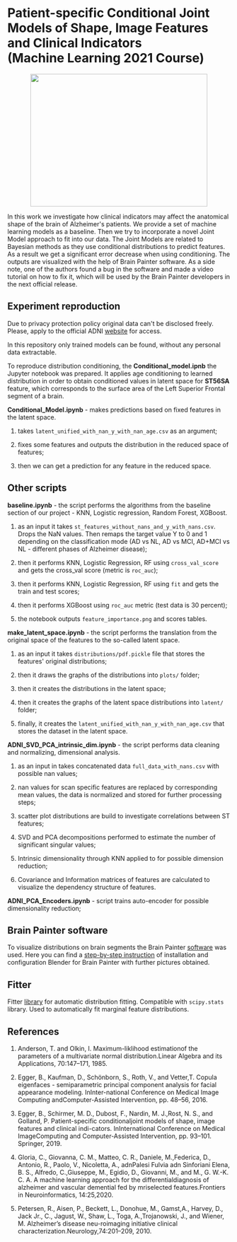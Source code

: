 # Patient-specific Conditional Joint Models of Shape, Image Features and Clinical Indicators <br/>(Machine Learning 2021 Course)

<p align="center">
<img src="https://github.com/samymone/ML_Final_Project/blob/main/plots/disco.gif" width="400" height="300" center="True">
</p>

In this work we investigate how clinical indicators may affect the anatomical shape of the brain of Alzheimer's patients. We provide a set of machine learning models as a baseline. Then we try to incorporate a novel Joint Model approach to fit into our data. The Joint Models are related to Bayesian methods as they use conditional distributions to predict features. As a result we get a significant error decrease when using conditioning. The outputs are visualized with the help of Brain Painter software. As a side note, one of the authors found a bug in the software and made a video tutorial on how to fix it, which will be used by the Brain Painter developers in the next official release.

## Experiment reproduction

Due to privacy protection policy original data can't be disclosed freely. Please, apply to the official ADNI [website](http://adni.loni.usc.edu/) for access.

In this repository only trained models can be found, without any personal data extractable.

To reproduce distribution conditioning, the **Conditional_model.ipnb** the Jupyter notebook was prepared. It applies age conditioning to learned distribution in order to obtain conditioned values in latent space for **ST56SA** feature, which corresponds to the surface area of the Left Superior Frontal segment of a brain.

**Conditional\_Model.ipynb** - makes predictions based on fixed features in the latent space.

1. takes `latent_unified_with_nan_y_with_nan_age.csv` as an argument;

2. fixes some features and outputs the distribution in the reduced space of features;

3. then we can get a prediction for any feature in the reduced space.

## Other scripts

**baseline.ipynb** - the script performs the algorithms from the baseline section of our project - KNN, Logistic regression, Random Forest, XGBoost.

1. as an input it takes `st_features_without_nans_and_y_with_nans.csv`. Drops the NaN values. Then remaps the target value Y to 0 and 1 depending on the classification mode (AD vs NL, AD vs MCI, AD+MCI vs NL - different phases of Alzheimer disease);

2. then it performs KNN, Logistic Regression, RF using `cross_val_score` and gets the cross\_val score (metric is `roc_auc`);

3. then it performs KNN, Logistic Regression, RF using `fit` and gets the train and test scores;

4. then it performs XGBoost using `roc_auc` metric (test data is 30 percent);

5. the notebook outputs `feature_importance.png` and scores tables.

**make\_latent\_space.ipynb** - the script performs the translation from the original space of the features to the so-called latent space.

1. as an input it takes `distributions/pdf.pickle` file that stores the features' original distributions;

2. then it draws the graphs of the distributions into `plots/` folder;

3. then it creates the distributions in the latent space;

4. then it creates the graphs of the latent space distributions into `latent/` folder;

5. finally, it creates the `latent_unified_with_nan_y_with_nan_age.csv` that stores the dataset in the latent space.

**ADNI_SVD_PCA_intrinsic_dim.ipynb** - the script performs data cleaning and normalizing, dimensional analysis.

1. as an input in takes concatenated data `full_data_with_nans.csv` with possible nan values;

2. nan values for scan specific features are replaced by corresponding mean values, the data is normalized and stored for further processing steps;

3. scatter plot distributions are build to investigate correlations between ST features;

4. SVD and PCA decompositions performed to estimate the number of significant singular values;

5. Intrinsic dimensionality through KNN applied to for possible dimension reduction;

6. Covariance and Information matrices of features are calculated to visualize the dependency structure of features.

**ADNI_PCA_Encoders.ipynb** - script trains auto-encoder for possible dimensionality reduction;

## Brain Painter software
  
To visualize distributions on brain segments the Brain Painter [software](https://github.com/razvanmarinescu/brain-coloring/) was used.
Here you can find a [step-by-step instruction](https://www.youtube.com/watch?v=rzGb40PUVX8) of installation and configuration Blender for Brain Painter with further pictures obtained.

## Fitter

Fitter [library](https://pypi.org/project/fitter/) for automatic distribution fitting. Compatible with `scipy.stats` library. Used to automatically fit marginal feature distributions.

## References

1. Anderson, T. and Olkin, I. Maximum-liklihood estimationof the parameters of a multivariate normal distribution.Linear Algebra and its Applications, 70:147–171, 1985.

2. Egger, B., Kaufman, D., Schönborn, S., Roth, V., and Vetter,T. Copula eigenfaces - semiparametric principal component analysis for facial appearance modeling.  InInter-national Conference on Medical Image Computing andComputer-Assisted Intervention, pp. 48–56, 2016.

3. Egger,  B.,  Schirmer,  M.  D.,  Dubost,  F.,  Nardin,  M.  J.,Rost, N. S., and Golland, P. Patient-specific conditionaljoint models of shape, image features and clinical indi-cators.  InInternational Conference on Medical ImageComputing and Computer-Assisted Intervention, pp. 93–101. Springer, 2019.

4. Gloria, C., Giovanna, C. M., Matteo, C. R., Daniele, M.,Federica, D., Antonio, R., Paolo, V., Nicoletta, A., adnPalesi Fulvia adn Sinforiani Elena, B. S., Alfredo, C.,Giuseppe, M., Egidio, D., Giovanni, M., and M., G. W.-K. C. A. A machine learning approach for the differentialdiagnosis of alzheimer and vascular demential fed by mriselected features.Frontiers in Neuroinformatics, 14:25,2020.

5. Petersen, R., Aisen, P., Beckett, L., Donohue, M., Gamst,A., Harvey, D., Jack Jr., C., Jagust, W., Shaw, L., Toga, A.,Trojanowski, J., and Wiener, M. Alzheimer’s disease neu-roimaging initiative clinical characterization.Neurology,74:201–209, 2010.

